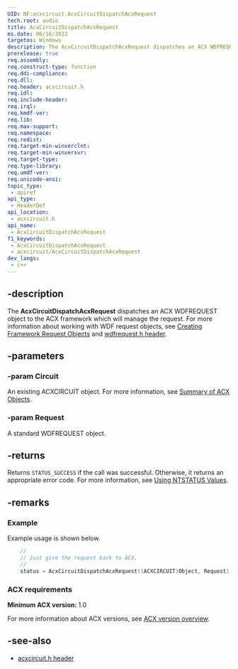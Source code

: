 ```yaml
---
UID: NF:acxcircuit.AcxCircuitDispatchAcxRequest
tech.root: audio
title: AcxCircuitDispatchAcxRequest
ms.date: 06/16/2022
targetos: Windows
description: The AcxCircuitDispatchAcxRequest dispatches an ACX WDFREQUEST object to the ACX framework which will manage the request.
prerelease: true
req.assembly: 
req.construct-type: function
req.ddi-compliance: 
req.dll: 
req.header: acxcircuit.h
req.idl: 
req.include-header: 
req.irql: 
req.kmdf-ver: 
req.lib: 
req.max-support: 
req.namespace: 
req.redist: 
req.target-min-winverclnt: 
req.target-min-winversvr: 
req.target-type: 
req.type-library: 
req.umdf-ver: 
req.unicode-ansi: 
topic_type:
 - apiref
api_type:
 - HeaderDef
api_location:
 - acxcircuit.h
api_name:
 - AcxCircuitDispatchAcxRequest
f1_keywords:
 - AcxCircuitDispatchAcxRequest
 - acxcircuit/AcxCircuitDispatchAcxRequest
dev_langs:
 - c++
---
```


## -description

The **AcxCircuitDispatchAcxRequest** dispatches an ACX WDFREQUEST object to the ACX framework which will manage the request. For more information about working with WDF request objects, see [Creating Framework Request Objects](/windows-hardware/drivers/wdf/creating-framework-request-objects) and [wdfrequest.h header](/windows-hardware/drivers/ddi/wdfrequest/).

## -parameters

### -param Circuit

An existing ACXCIRCUIT object. For more information, see [Summary of ACX Objects](/windows-hardware/drivers/audio/acx-summary-of-objects).

### -param Request

A standard WDFREQUEST object.

## -returns

Returns `STATUS_SUCCESS` if the call was successful. Otherwise, it returns an appropriate error code. For more information, see [Using NTSTATUS Values](/windows-hardware/drivers/kernel/using-ntstatus-values).

## -remarks

### Example

Example usage is shown below.

```cpp
    //
    // Just give the request back to ACX.
    //
    status = AcxCircuitDispatchAcxRequest((ACXCIRCUIT)Object, Request);
```

### ACX requirements

**Minimum ACX version:** 1.0

For more information about ACX versions, see [ACX version overview](/windows-hardware/drivers/audio/acx-version-overview).

## -see-also

- [acxcircuit.h header](index.md)


